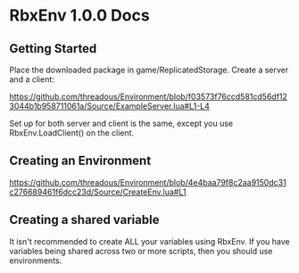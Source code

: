 # RbxEnv 1.0.0 Docs

## Getting Started

Place the downloaded package in game/ReplicatedStorage. Create a server and a client:

https://github.com/threadous/Environment/blob/f03573f76ccd581cd56df123044b1b958711061a/Source/ExampleServer.lua#L1-L4

Set up for both server and client is the same, except you use RbxEnv.LoadClient() on the client. 

## Creating an Environment

https://github.com/threadous/Environment/blob/4e4baa79f8c2aa9150dc31c276689461f6dcc23d/Source/CreateEnv.lua#L1

## Creating a shared variable

It isn't recommended to create ALL your variables using RbxEnv. If you have variables being shared across two or more scripts, then you should use environments. 

